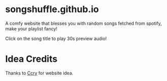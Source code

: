 # songshuffle.github.io


A comfy website that blesses you with random songs fetched from spotify, make your playlist fancy!

Click on the song title to play 30s preview audio!

# Idea Credits

Thanks to [Ccry](https://github.com/ilovecry) for website idea.


